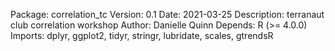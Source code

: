 Package: correlation_tc
Version: 0.1
Date: 2021-03-25
Description: terranaut club correlation workshop
Author: Danielle Quinn
Depends:
    R (>= 4.0.0)
Imports:
    dplyr,
    ggplot2,
    tidyr,
    stringr,
    lubridate,
    scales,
    gtrendsR
